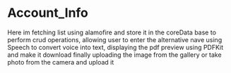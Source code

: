# Account_Info
Here im fetching list using alamofire and store it in the coreData base to perform crud operations, allowing user to enter the alternative nave using Speech to convert voice into text, displaying the pdf preview using PDFKit and make it download finally uploading the image from the gallery or take photo from the camera and upload it
